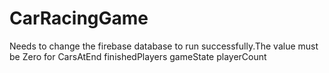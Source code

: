 # CarRacingGame
Needs to change the firebase database to run successfully.The value must be Zero for
CarsAtEnd
finishedPlayers
gameState
playerCount
